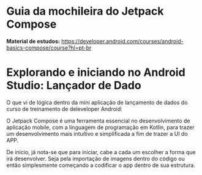 # Guia da mochileira do Jetpack Compose

**Material de estudos:** https://developer.android.com/courses/android-basics-compose/course?hl=pt-br

# Explorando e iniciando no Android Studio: Lançador de Dado
O que vi de lógica dentro da mini aplicação de lançamento de dados do curso de treinamento de deleveloper Android:


O Jetpack Compose é uma ferramenta essencial no desenvolvimento de aplicação mobile, com a linguagem de programação em Kotlin, para trazer um desenvolvimento mais intuítivo e simplificada a fim de trazer a UI do APP.

De início, já nota-se que para iniciar, cabe a cada um escolher a forma que irá desenvolver. Seja pela importação de imagens dentro do código ou então simplesmente começando a codificar o app dentro de sua estrutura.
 
